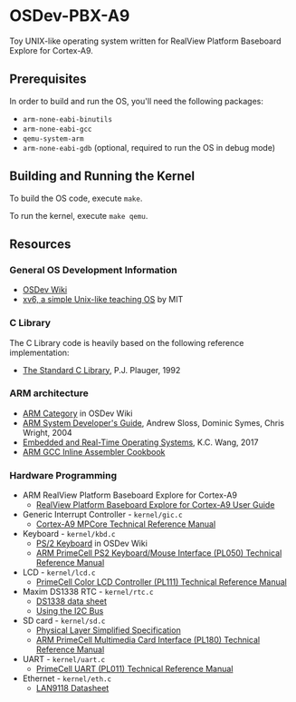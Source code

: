 # OSDev-PBX-A9

Toy UNIX-like operating system written for RealView Platform Baseboard Explore
for Cortex-A9.

## Prerequisites

In order to build and run the OS, you'll need the following packages:

* `arm-none-eabi-binutils`
* `arm-none-eabi-gcc`
* `qemu-system-arm`
* `arm-none-eabi-gdb` (optional, required to run the OS in debug mode)

## Building and Running the Kernel

To build the OS code, execute `make`.

To run the kernel, execute `make qemu`.

## Resources

### General OS Development Information

* [OSDev Wiki](https://wiki.osdev.org/Expanded_Main_Page)
* [xv6, a simple Unix-like teaching OS](https://pdos.csail.mit.edu/6.828/2018/xv6.html) by MIT

### C Library

The C Library code is heavily based on the following reference implementation:
* [The Standard C Library](https://www.amazon.com/Standard-C-Library-P-J-Plauger/dp/0131315099), P.J. Plauger, 1992

### ARM architecture

* [ARM Category](https://wiki.osdev.org/Category:ARM) in OSDev Wiki
* [ARM System Developer's Guide](https://www.amazon.in/ARM-System-Developers-Guide-Architecture/dp/1558608745), Andrew Sloss, Dominic Symes, Chris Wright, 2004
* [Embedded and Real-Time Operating Systems](https://link.springer.com/book/10.1007/978-3-319-51517-5), K.C. Wang, 2017
* [ARM GCC Inline Assembler Cookbook](http://www.ethernut.de/en/documents/arm-inline-asm.html)

### Hardware Programming

* ARM RealView Platform Baseboard Explore for Cortex-A9
  * [RealView Platform Baseboard Explore for Cortex-A9 User Guide](https://developer.arm.com/documentation/dui0440/b/)
* Generic Interrupt Controller - `kernel/gic.c`
  * [Cortex-A9 MPCore Technical Reference Manual](https://developer.arm.com/documentation/ddi0407/g/DDI0407G_cortex_a9_mpcore_r3p0_trm.pdf)
* Keyboard - `kernel/kbd.c`
  * [PS/2 Keyboard](https://wiki.osdev.org/PS/2_Keyboard) in OSDev Wiki
  * [ARM PrimeCell PS2 Keyboard/Mouse Interface (PL050) Technical Reference Manual](https://developer.arm.com/documentation/ddi0143/latest)
* LCD - `kernel/lcd.c`
  * [PrimeCell Color LCD Controller (PL111) Technical Reference Manual](https://developer.arm.com/documentation/ddi0293/c)
* Maxim DS1338 RTC - `kernel/rtc.c`
  * [DS1338 data sheet](https://datasheets.maximintegrated.com/en/ds/DS1338-DS1338Z.pdf)
  * [Using the I2C Bus](https://www.robot-electronics.co.uk/i2c-tutorial)
* SD card - `kernel/sd.c`
  * [Physical Layer Simplified Specification](https://www.sdcard.org/downloads/pls/pdf/?p=Part1_Physical_Layer_Simplified_Specification_Ver1.10.jpg&f=Part1_Physical_Layer_Simplified_Specification_Ver1.10.pdf&e=EN_P1110)
  * [ARM PrimeCell Multimedia Card Interface (PL180) Technical Reference Manual](https://developer.arm.com/documentation/ddi0172/a)
* UART - `kernel/uart.c`
  * [PrimeCell UART (PL011) Technical Reference Manual](https://developer.arm.com/documentation/ddi0183/g/)
* Ethernet - `kernel/eth.c`
  * [LAN9118 Datasheet](http://ww1.microchip.com/downloads/en/DeviceDoc/00002266B.pdf)
